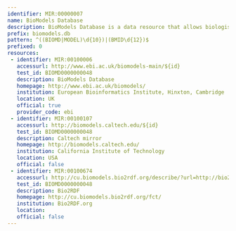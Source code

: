 ```yaml
---
identifier: MIR:00000007
name: BioModels Database
description: BioModels Database is a data resource that allows biologists to store, search and retrieve published mathematical models of biological interests.
prefix: biomodels.db
pattern: ^((BIOMD|MODEL)\d{10})|(BMID\d{12})$
prefixed: 0
resources:
 - identifier: MIR:00100006
   accessurl: http://www.ebi.ac.uk/biomodels-main/${id}
   test_id: BIOMD0000000048
   description: BioModels Database
   homepage: http://www.ebi.ac.uk/biomodels/
   institution: European Bioinformatics Institute, Hinxton, Cambridge
   location: UK
   official: true
   provider_code: ebi
 - identifier: MIR:00100107
   accessurl: http://biomodels.caltech.edu/${id}
   test_id: BIOMD0000000048
   description: Caltech mirror
   homepage: http://biomodels.caltech.edu/
   institution: California Institute of Technology
   location: USA
   official: false
 - identifier: MIR:00100674
   accessurl: http://cu.biomodels.bio2rdf.org/describe/?url=http://bio2rdf.org/biomodels:${id}
   test_id: BIOMD0000000048
   description: Bio2RDF
   homepage: http://cu.biomodels.bio2rdf.org/fct/
   institution: Bio2RDF.org
   location: 
   official: false
---
```

